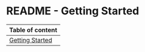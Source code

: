 # README - Getting Started

| Table of content|
|-|
| [Getting Started](../GettingStarted/README.md)|
